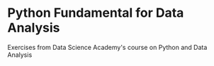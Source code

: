 # Python Fundamental for Data Analysis
Exercises from Data Science Academy's course on Python and Data Analysis